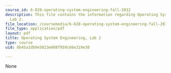 ```yaml
---
course_id: 6-828-operating-system-engineering-fall-2012
description: This file contains the information regarding Operating System Engineering,
  Lab 2.
file_location: /coursemedia/6-828-operating-system-engineering-fall-2012/8b45a1db9e5023e608f959c66e319e30_MIT6_828F12_lab2.pdf
file_type: application/pdf
layout: pdf
title: Operating System Engineering, Lab 2
type: course
uid: 8b45a1db9e5023e608f959c66e319e30

---
```

None